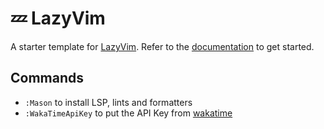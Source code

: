 # 💤 LazyVim

A starter template for [LazyVim](https://github.com/LazyVim/LazyVim).
Refer to the [documentation](https://lazyvim.github.io/installation) to get started.

## Commands
- `:Mason` to install LSP, lints and formatters
- `:WakaTimeApiKey` to put the API Key from [wakatime](https://wakatime.com/settings/api-key)

